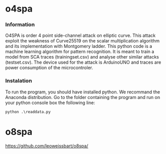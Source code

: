 # o4spa
### Information
O4SPA is order 4 point side-channel attack on elliptic curve. 
This attack exploit the weakness of Curve25519 on the scalar multiplication algorithm and its implementation with Montgomery ladder.
This python code is a machine learning algorithm for pattern recognition. It is meant to train a model from SCA traces (trainingset.csv) and analyse other similar attacks (testset.csv).
The device used for the attack is ArduinoUNO and traces are power consumption of the microcontroler.

### Instalation
To run the program, you should have installed python. We recommand the Anaconda distribution.
Go to the folder containing the program and run on your python console box the following line:
```
python .\readdata.py
```

# o8spa
https://github.com/leoweissbart/o8spa/
